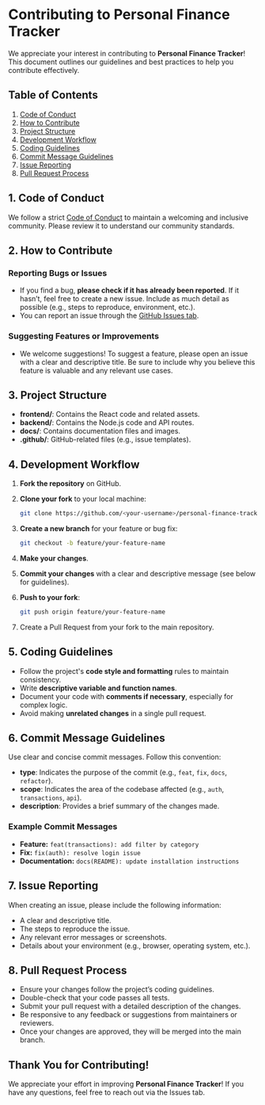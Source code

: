 # Contributing to Personal Finance Tracker

We appreciate your interest in contributing to **Personal Finance Tracker**!
This document outlines our guidelines and best practices to help you contribute
effectively.

## Table of Contents

1. [Code of Conduct](#1-code-of-conduct)
2. [How to Contribute](#2-how-to-contribute)
3. [Project Structure](#3-project-structure)
4. [Development Workflow](#4-development-workflow)
5. [Coding Guidelines](#5-coding-guidelines)
6. [Commit Message Guidelines](#6-commit-message-guidelines)
7. [Issue Reporting](#7-issue-reporting)
8. [Pull Request Process](#8-pull-request-process)

## 1. Code of Conduct

We follow a strict [Code of Conduct](CODE_OF_CONDUCT.md) to maintain a welcoming
and inclusive community. Please review it to understand our community standards.

## 2. How to Contribute

### Reporting Bugs or Issues

- If you find a bug, **please check if it has already been reported**. If it
  hasn’t, feel free to create a new issue. Include as much detail as possible
  (e.g., steps to reproduce, environment, etc.).
- You can report an issue through the
  [GitHub Issues tab](https://github.com/MHammad33/personal-finance-tracker/issues).

### Suggesting Features or Improvements

- We welcome suggestions! To suggest a feature, please open an issue with a
  clear and descriptive title. Be sure to include why you believe this feature
  is valuable and any relevant use cases.

## 3. Project Structure

- **frontend/**: Contains the React code and related assets.
- **backend/**: Contains the Node.js code and API routes.
- **docs/**: Contains documentation files and images.
- **.github/**: GitHub-related files (e.g., issue templates).

## 4. Development Workflow

1. **Fork the repository** on GitHub.
2. **Clone your fork** to your local machine:
   ```bash
   git clone https://github.com/<your-username>/personal-finance-tracker.git
   ```
3. **Create a new branch** for your feature or bug fix:

   ```bash
   git checkout -b feature/your-feature-name
   ```

4. **Make your changes**.

5. **Commit your changes** with a clear and descriptive message (see below for
   guidelines).

6. **Push to your fork**:

   ```bash
   git push origin feature/your-feature-name
   ```

7. Create a Pull Request from your fork to the main repository.

## 5. Coding Guidelines

- Follow the project's **code style and formatting** rules to maintain
  consistency.
- Write **descriptive variable and function names**.
- Document your code with **comments if necessary**, especially for complex
  logic.
- Avoid making **unrelated changes** in a single pull request.

## 6. Commit Message Guidelines

Use clear and concise commit messages. Follow this convention:

- **type**: Indicates the purpose of the commit (e.g., `feat`, `fix`, `docs`,
  `refactor`).
- **scope**: Indicates the area of the codebase affected (e.g., `auth`,
  `transactions`, `api`).
- **description**: Provides a brief summary of the changes made.

### Example Commit Messages

- **Feature:** `feat(transactions): add filter by category`
- **Fix:** `fix(auth): resolve login issue`
- **Documentation:** `docs(README): update installation instructions`

## 7. Issue Reporting

When creating an issue, please include the following information:

- A clear and descriptive title.
- The steps to reproduce the issue.
- Any relevant error messages or screenshots.
- Details about your environment (e.g., browser, operating system, etc.).

## 8. Pull Request Process

- Ensure your changes follow the project’s coding guidelines.
- Double-check that your code passes all tests.
- Submit your pull request with a detailed description of the changes.
- Be responsive to any feedback or suggestions from maintainers or reviewers.
- Once your changes are approved, they will be merged into the main branch.

## Thank You for Contributing!

We appreciate your effort in improving **Personal Finance Tracker**! If you have
any questions, feel free to reach out via the Issues tab.
